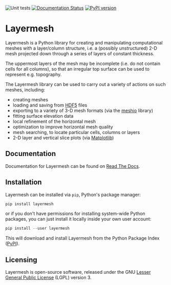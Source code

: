 ![Unit tests](https://github.com/acroucher/layermesh/workflows/Unit%20tests/badge.svg) [![Documentation Status](https://readthedocs.org/projects/layermesh/badge/?version=latest)](https://layermesh.readthedocs.io/en/latest/?badge=latest) [![PyPI version](https://badge.fury.io/py/layermesh.svg)](https://badge.fury.io/py/layermesh)

# Layermesh

Layermesh is a Python library for creating and manipulating computational meshes with a layer/column structure, i.e. a (possibly unstructured) 2-D mesh projected down through a series of layers of constant thickness.

The uppermost layers of the mesh may be incomplete (i.e. do not contain cells for all columns), so that an irregular top surface can be used to represent e.g. topography.

The Layermesh library can be used to carry out a variety of actions on such meshes, including:

* creating meshes
* loading and saving from [HDF5](https://www.hdfgroup.org/solutions/hdf5/) files
* exporting to a variety of 3-D mesh formats (via the
  [meshio](https://pypi.org/project/meshio/) library)
* fitting surface elevation data
* local refinement of the horizontal mesh
* optimization to improve horizontal mesh quality
* mesh searching, to locate particular cells, columns or layers
* 2-D layer and vertical slice plots (via [Matplotlib](https://matplotlib.org/))

## Documentation

Documentation for Layermesh can be found on [Read The Docs](https://layermesh.readthedocs.io/en/latest/).

## Installation

Layermesh can be installed via `pip`, Python's package manager:

```python
pip install layermesh
```

or if you don't have permissions for installing system-wide Python packages, you can just install it locally inside your own user account:

```python
pip install --user layermesh
```

This will download and install Layermesh from the Python Package Index ([PyPI](https://pypi.org)).

## Licensing

Layermesh is open-source software, released under the GNU [Lesser General Public License](https://www.gnu.org/licenses/lgpl-3.0.en.html) (LGPL) version 3.
